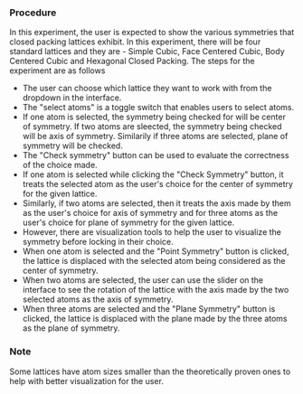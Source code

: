 ### Procedure
In this experiment, the user is expected to show the various symmetries that closed packing lattices exhibit. In this experiment, there will be four standard lattices and they are - Simple Cubic, Face Centered Cubic, Body Centered Cubic and Hexagonal Closed Packing.
The steps for the experiment are as follows
- The user can choose which lattice they want to work with from the dropdown in the interface.
- The "select atoms" is a toggle switch that enables users to select atoms. 
- If one atom is selected, the symmetry being checked for will be center of symmetry. If two atoms are sleected, the symmetry being checked will be axis of symmetry. Similarily if three atoms are selected, plane of symmetry will be checked.
- The "Check symmetry" button can be used to evaluate the correctness of the choice made.
- If one atom is selected while clicking the "Check Symmetry" button, it treats the selected atom as the user's choice for the center of symmetry for the given lattice.
- Similarly, if two atoms are selected, then it treats the axis made by them as the user's choice for axis of symmetry and for three atoms as the user's choice for plane of symmetry for the given lattice. 
- However, there are visualization tools to help the user to visualize the symmetry before locking in their choice.
- When one atom is selected and the "Point Symmetry" button is clicked, the lattice is displaced with the selected atom being considered as the center of symmetry.
- When two atoms are selected, the user can use the slider on the interface to see the rotation of the lattice with the axis made by the two selected atoms as the axis of symmetry.
- When three atoms are selected and the "Plane Symmetry" button is clicked, the lattice is displaced with the plane made by the three atoms as the plane of symmetry.

### Note
Some lattices have atom sizes smaller than the theoretically proven ones to help with better visualization for the user.
